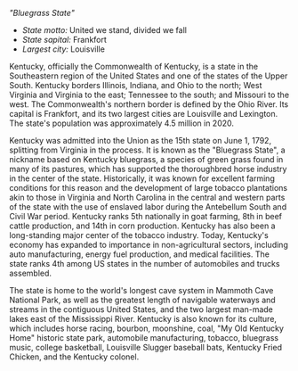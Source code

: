 *"Bluegrass State"*

- *State motto:* United we stand, divided we fall<br>
- *State sapital:* Frankfort<br>
- *Largest city:* Louisville

Kentucky, officially the Commonwealth of Kentucky, is a state in the Southeastern region of the United States and one of the states of the Upper South. Kentucky borders Illinois, Indiana, and Ohio to the north; West Virginia and Virginia to the east; Tennessee to the south; and Missouri to the west. The Commonwealth's northern border is defined by the Ohio River. Its capital is Frankfort, and its two largest cities are Louisville and Lexington. The state's population was approximately 4.5 million in 2020.

Kentucky was admitted into the Union as the 15th state on June 1, 1792, splitting from Virginia in the process. It is known as the "Bluegrass State", a nickname based on Kentucky bluegrass, a species of green grass found in many of its pastures, which has supported the thoroughbred horse industry in the center of the state. Historically, it was known for excellent farming conditions for this reason and the development of large tobacco plantations akin to those in Virginia and North Carolina in the central and western parts of the state with the use of enslaved labor during the Antebellum South and Civil War period. Kentucky ranks 5th nationally in goat farming, 8th in beef cattle production, and 14th in corn production. Kentucky has also been a long-standing major center of the tobacco industry. Today, Kentucky's economy has expanded to importance in non-agricuIturaI sectors, including auto manufacturing, energy fuel production, and medical facilities. The state ranks 4th among US states in the number of automobiles and trucks assembled.

The state is home to the world's longest cave system in Mammoth Cave National Park, as well as the greatest length of navigable waterways and streams in the contiguous United States, and the two largest man-made lakes east of the Mississippi River. Kentucky is also known for its culture, which includes horse racing, bourbon, moonshine, coal, "My Old Kentucky Home" historic state park, automobile manufacturing, tobacco, bluegrass music, college basketball, Louisville Slugger baseball bats, Kentucky Fried Chicken, and the Kentucky colonel.